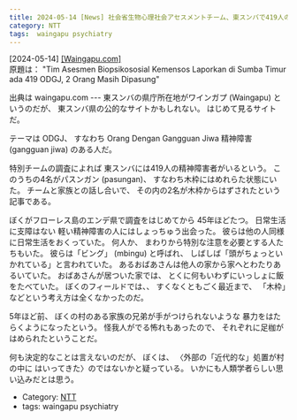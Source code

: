 ```yaml
---
title: 2024-05-14 [News] 社会省生物心理社会アセスメントチーム、東スンバで419人のODGJ （精神障害者）を報告、2人が監禁中 ---エンデのぼくの村でも一人が木枠に繋がれたことがある
category: NTT
tags:  waingapu psychiatry
---
```


[2024-05-14] [[Waingapu.com]](https://www.waingapu.com/tim-asesmen-biopsikososial-kemensos-laporkan-di-sumba-timur-ada-419-odgj-2-orang-masih-dipasung/?utm_source=pocket_saves#gsc.tab=0)  
 原題は：
"Tim Asesmen Biopsikososial Kemensos Laporkan di Sumba Timur 
ada 419 ODGJ, 2 Orang Masih Dipasung"

 出典は waingapu.com ---
東スンバの県庁所在地がワインガプ (Waingapu) というのだが、
東スンバ県の公的なサイトかもしれない。
はじめて見るサイトだ。

 テーマは ODGJ、
すなわち
Orang Dengan Gangguan Jiwa
精神障害 (gangguan jiwa) のある人だ。

 特別チームの調査によれば
東スンバには419人の精神障害者がいるという。
このうちの4名がパスンガン (pasungan)、
すなわち木枠にはめれらた状態にいた。
チームと家族との話し合いで、
その内の2名が木枠からはずされたという記事である。

 ぼくがフローレス島のエンデ県で調査をはじめてから
45年ほどたつ。
日常生活に支障はない
軽い精神障害の人にはしょっちゅう出会った。
彼らは他の人同様に日常生活をおくっていた。
何人か、
まわりから特別な注意を必要とする人たちもいた。
彼らは「ビング」 (mbingu) と呼ばれ、
しばしば「頭がちょっといかれている」と言われていた。
あるおばあさんは他人の家から家へとわたりあるいていた。
おばあさんが居ついた家では、
とくに何もいわずにいっしょに飯をたべていた。
ぼくのフィールドでは、、
すくなくともごく最近まで、
「木枠」などという考え方は全くなかったのだ。

 5年ほど前、
ぼくの村のある家族の兄弟が手がつけられないような
暴力をはたらくようになったという。
怪我人がでる怖れもあったので、
それぞれに足枷がはめられたということだ。

 何も決定的なことは言えないのだが、
ぼくは、
〈外部の「近代的な」処置が村の中に
はいってきた〉のではないかと疑っている。
いかにも人類学者らしい思い込みだとは思う。

- Category: [NTT](https://merapano.github.io/categories.html#NTT)
- tags:  waingapu psychiatry


